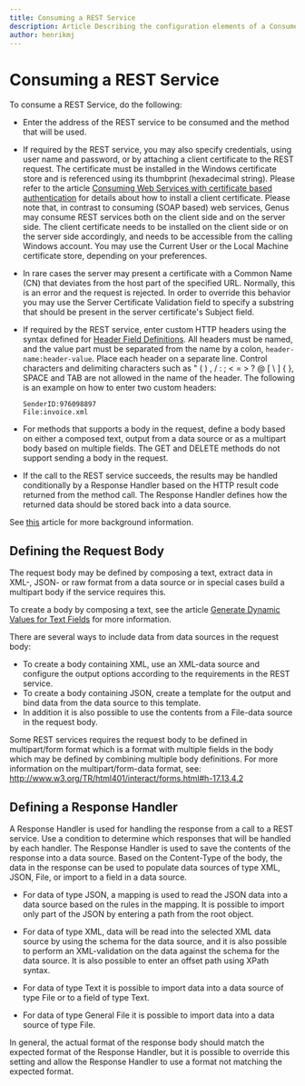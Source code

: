 ```yaml
---
title: Consuming a REST Service
description: Article Describing the configuration elements of a Consume REST Service effect
author: henrikmj
---
```


# Consuming a REST Service

To consume a REST Service, do the following:

* Enter the address of the REST service to be consumed and the method that will be used.
* If required by the REST service, you may also specify credentials, using user name and password, or by attaching a client certificate to the REST request. The certificate must be installed in the Windows certificate store and is referenced using its thumbprint (hexadecimal string). Please refer to the article [Consuming Web Services with certificate based authentication](https://docs.genus.no/developers/defining-an-app-model/services/web-services/consuming-web-services-with-certificate-based-authentication.html) for details about how to install a client certificate. Please note that, in contrast to consuming (SOAP based) web services, Genus may consume REST services both on the client side and on the server side. The client certificate needs to be installed on the client side or on the server side accordingly, and needs to be accessible from the calling Windows account. You may use the Current User or the Local Machine certificate store, depending on your preferences.
* In rare cases the server may present a certificate with a Common Name (CN) that deviates from the host part of the specified URL. Normally, this is an error and the request is rejected. In order to override this behavior you may use the Server Certificate Validation field to specify a substring that should be present in the server certificate's Subject field.
* If required by the REST service, enter custom HTTP headers using the syntax defined for [Header Field Definitions](http://www.w3.org/Protocols/rfc2616/rfc2616-sec14.html). All headers must be named, and the value part must be separated from the name by a colon, ```header-name:header-value```. Place each header on a separate line. Control characters and delimiting characters such as " ( ) , / : ; < = > ? @ [ \ ] { }, SPACE and TAB are not allowed in the name of the header. The following is an example on how to enter two custom headers:

  ```
  SenderID:976098897
  File:invoice.xml
  ```

* For methods that supports a body in the request, define a body based on either a composed text, output from a data source or as a multipart body based on multiple fields. The GET and DELETE methods do not support sending a body in the request.
* If the call to the REST service succeeds, the results may be handled conditionally by a Response Handler based on the HTTP result code returned from the method call. The Response Handler defines how the returned data should be stored back into a data source.

See [this](../../../../services/rest-services/index.md) article for more background information.
		
## Defining the Request Body

The request body may be defined by composing a text, extract data in XML-, JSON- or raw format from a data source or in special cases build a multipart body if the service requires this.

To create a body by composing a text, see the article [Generate Dynamic Values for Text Fields](../generate-dynamic-values-for-text-fields.md "Generate Dynamic Values for Text Fields") for more information.

There are several ways to include data from data sources in the request body:
* To create a body containing XML, use an XML-data source and configure the output options according to the requirements in the REST service.
* To create a body containing JSON, create a template for the output and bind data from the data source to this template.
* In addition it is also possible to use the contents from a File-data source in the request body.

Some REST services requires the request body to be defined in multipart/form format which is a format with multiple fields in the body which may be defined by combining multiple body definitions. For more information on the multipart/form-data format, see: http://www.w3.org/TR/html401/interact/forms.html#h-17.13.4.2

## Defining a Response Handler

A Response Handler is used for handling the response from a call to a REST service. Use a condition to determine which responses that will be handled by each handler. The Response Handler is used to save the contents of the response into a data source.
Based on the Content-Type of the body, the data in the response can be used to populate data sources of type XML, JSON, File, or import to a field in a data source.

* For data of type JSON, a mapping is used to read the JSON data into a data source based on the rules in the mapping. It is possible to import only part of the JSON by entering a path from the root object.

* For data of type XML, data will be read into the selected XML data source by using the schema for the data source, and it is also possible to perform an XML-validation on the data against the schema for the data source. It is also possible to enter an offset path using XPath syntax. 

* For data of type Text it is possible to import data into a data source of type File or to a field of type Text. 
 
* For data of type General File it is possible to import data into a data source of type File. 

In general, the actual format of the response body should match the expected format of the Response Handler, but it is possible to override this setting and allow the Response Handler to use a format not matching the expected format.

